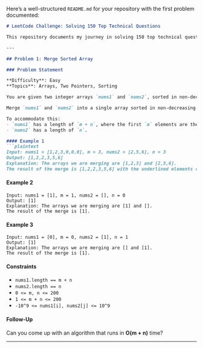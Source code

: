 Here’s a well-structured `README.md` for your repository with the first problem documented:

```markdown
# LeetCode Challenge: Solving 150 Top Technical Questions

This repository documents my journey in solving 150 top technical questions on LeetCode. Each question includes the problem statement, my solution, and any insights or approaches I found useful while solving it.

---

## Problem 1: Merge Sorted Array

### Problem Statement

**Difficulty**: Easy  
**Topics**: Arrays, Two Pointers, Sorting  

You are given two integer arrays `nums1` and `nums2`, sorted in non-decreasing order, and two integers `m` and `n`, representing the number of elements in `nums1` and `nums2` respectively.

Merge `nums1` and `nums2` into a single array sorted in non-decreasing order. The result should be stored inside `nums1`. 

To accommodate this:
- `nums1` has a length of `m + n`, where the first `m` elements are the elements to be merged, and the last `n` elements are initialized to `0` and should be ignored.
- `nums2` has a length of `n`.

#### Example 1
```plaintext
Input: nums1 = [1,2,3,0,0,0], m = 3, nums2 = [2,5,6], n = 3  
Output: [1,2,2,3,5,6]
Explanation: The arrays we are merging are [1,2,3] and [2,5,6].
The result of the merge is [1,2,2,3,5,6] with the underlined elements coming from nums1.
```

#### Example 2
```plaintext
Input: nums1 = [1], m = 1, nums2 = [], n = 0  
Output: [1]
Explanation: The arrays we are merging are [1] and [].
The result of the merge is [1].
```

#### Example 3
```plaintext
Input: nums1 = [0], m = 0, nums2 = [1], n = 1  
Output: [1]
Explanation: The arrays we are merging are [] and [1].
The result of the merge is [1].
```

#### Constraints
- `nums1.length == m + n`
- `nums2.length == n`
- `0 <= m, n <= 200`
- `1 <= m + n <= 200`
- `-10^9 <= nums1[i], nums2[j] <= 10^9`

#### Follow-Up
Can you come up with an algorithm that runs in **O(m + n)** time?

---

```